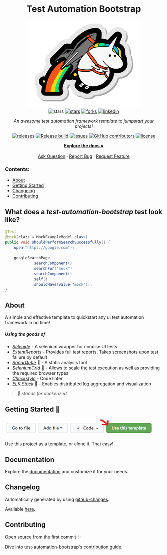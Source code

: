 <h1 align="center">Test Automation Bootstrap</h1>

<div align="center">

<img src="docs/img/my_unicorn.png" alt="logo"/>

<br>

<img src="https://img.shields.io/static/v1?label=%F0%9F%8C%9F&message=If%20Useful&style=style=flat&color=BC4E99" alt="stars"/>
<a href="https://github.com/sergiomartins8/test-automation-bootstrap/stargazers"><img src="https://img.shields.io/github/stars/sergiomartins8/test-automation-bootstrap" alt="stars"/></a>
<a href="https://github.com/sergiomartins8/test-automation-bootstrap/network/members"><img src="https://img.shields.io/github/forks/sergiomartins8/test-automation-bootstrap" alt="forks"/></a>
<a href="https://www.linkedin.com/in/sergiomartins8/"><img src="https://img.shields.io/badge/-sergiomartins8-blue?logo=Linkedin&logoColor=white&link=https://www.linkedin.com/in/sergiomartins8/" alt="linkedin"/></a>

<i>An awesome test automation framework template to jumpstart your projects!</i>

<a href="https://github.com/sergiomartins8/test-automation-bootstrap/releases"><img src="https://img.shields.io/github/v/release/sergiomartins8/test-automation-bootstrap" alt="releases"/></a>
<a href="https://github.com/sergiomartins8/test-automation-bootstrap/actions?query=workflow%3Arelease"><img src="https://github.com/sergiomartins8/test-automation-bootstrap/workflows/release/badge.svg" alt="Release build"/></a>
<a href="https://github.com/sergiomartins8/test-automation-bootstrap/issues"><img src="https://img.shields.io/github/issues/sergiomartins8/test-automation-bootstrap" alt="issues"/></a>
<a href="https://github.com/sergiomartins8/test-automation-bootstrap/graphs/contributors"><img alt="GitHub contributors" src="https://img.shields.io/github/contributors/sergiomartins8/test-automation-bootstrap" alt="contributors"></a>
<a href="https://github.com/sergiomartins8/test-automation-bootstrap/blob/master/LICENSE"><img src="https://img.shields.io/github/license/sergiomartins8/test-automation-bootstrap" alt="license"/></a>

<p>
<a href="docs/documentation.md"><strong>Explore the docs »</strong></a>
<br />
<br />
<a href="https://github.com/sergiomartins8/test-automation-bootstrap/issues">Ask Question</a>
·
<a href="https://github.com/sergiomartins8/test-automation-bootstrap/issues">Report Bug</a>
·
<a href="https://github.com/sergiomartins8/test-automation-bootstrap/issues">Request Feature</a>
</p>

</div>

### Contents:
* [About](#about)
* [Getting Started](#getting-started-)
* [Changelog](#changelog)
* [Contributing](#contributing)

## What does a _test-automation-bootstrap_ test look like?
```java
@Test
@Mock(clazz = MockExampleModel.class)
public void shouldPerformSearchSuccessfully() {
    open("https://google.com");

    googleSearchPage
            .searchComponent()
            .searchFor("mock")
            .searchComponent()
            .self()
            .shouldHave(value("mock"));
}
```

## About
A simple and effective template to quickstart any ui test automation framework in no time!

##### Using the goods of 
* _[Selenide](https://github.com/selenide/selenide)_ - A selenium wrapper for concise UI tests
* _[ExtentReports](https://extentreports.com/)_ - Provides full test reports. Takes screenshots upon test failure by default
* _[SonarQube](https://www.sonarqube.org/)_ 🐳 - A static analysis tool
* _[SeleniumGrid](https://github.com/SeleniumHQ/docker-selenium)_ 🐳 - Allows to scale the test execution as well as providing the required browser types
* _[Checkstyle](https://maven.apache.org/plugins/maven-checkstyle-plugin/)_ - Code linter
* _[ELK Stack](https://www.elastic.co/blog/elastic-stack-7-10-1-released)_ 🐳 - Enables distributed log aggregation and visualization

> _🐳 stands for dockerized_

## Getting Started 🚀

![](docs/img/template.png)

Use this project as a template, or clone it. That easy!

## Documentation
Explore the [documentation](docs/documentation.md) and customize it for your needs.

## Changelog
Automatically generated by using [github-changes](https://github.com/lalitkapoor/github-changes).

Available [here](/docs/CHANGELOG.md).

## Contributing
Open source from the first commit ✨

Dive into test-automation-bootstrap's [contribution guide](docs/CONTRIBUTING.md).
